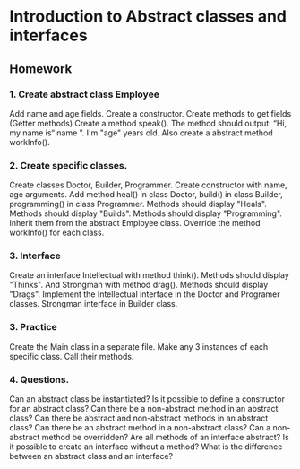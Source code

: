 # Introduction to Abstract classes and interfaces

## Homework

### 1. Create abstract class Employee

Add name and age fields. Create a constructor.
Create methods to get fields (Getter methods)
Create a method speak(). The method should output: “Hi, my name is“ name ”. I'm "age" years old.
Also create a abstract method workInfo().

### 2. Create specific classes.
Create classes Doctor, Builder, Programmer. Create constructor with name, age arguments.
Add method heal() in class Doctor,  build() in class Builder, programming() in class Programmer.
Methods should display "Heals". Methods should display "Builds". Methods should display "Programming".
Inherit them from the abstract Employee class. Override the method workInfo() for each class.

### 3. Interface
Create an interface Intellectual with method think(). Methods should display "Thinks". And Strongman 
with  method drag(). Methods should display "Drags".
Implement the Intellectual interface in the Doctor and Programer classes.
Strongman interface in Builder class.

### 3. Practice
Create the Main class in a separate file.
Make any 3 instances of each specific class. Call their methods.

### 4. Questions.

Can an abstract class be instantiated?
Is it possible to define a constructor for an abstract class?
Can there be a non-abstract method in an abstract class?
Can there be abstract and non-abstract methods in an abstract class?
Can there be an abstract method in a non-abstract class?
Can a non-abstract method be overridden?
Are all methods of an interface abstract?
Is it possible to create an interface without a method?
What is the difference between an abstract class and an interface?

